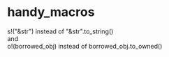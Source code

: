 # handy_macros   
  
s!("&str") instead of "&str".to_string()  
and  
o!(borrowed_obj) instead of borrowed_obj.to_owned()
